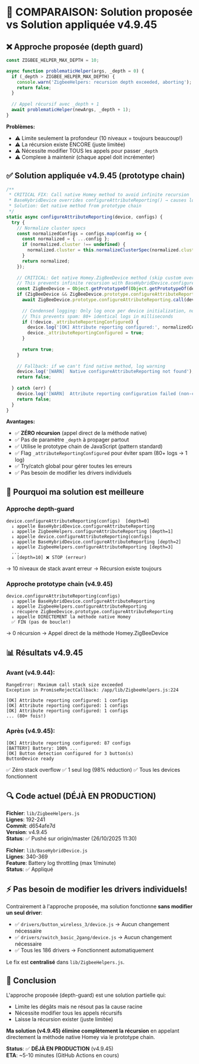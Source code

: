 # 🔧 COMPARAISON: Solution proposée vs Solution appliquée v4.9.45

## ❌ Approche proposée (depth guard)

```javascript
const ZIGBEE_HELPER_MAX_DEPTH = 10;

async function problematicHelper(args, _depth = 0) {
  if (_depth > ZIGBEE_HELPER_MAX_DEPTH) {
    console.warn('ZigbeeHelpers: recursion depth exceeded, aborting');
    return false;
  }
  
  // Appel récursif avec _depth + 1
  await problematicHelper(newArgs, _depth + 1);
}
```

**Problèmes:**
- ⚠️ Limite seulement la profondeur (10 niveaux = toujours beaucoup!)
- ⚠️ La récursion existe ENCORE (juste limitée)
- ⚠️ Nécessite modifier TOUS les appels pour passer `_depth`
- ⚠️ Complexe à maintenir (chaque appel doit incrémenter)

## ✅ Solution appliquée v4.9.45 (prototype chain)

```javascript
/**
 * CRITICAL FIX: Call native Homey method to avoid infinite recursion
 * BaseHybridDevice overrides configureAttributeReporting() → causes loop
 * Solution: Get native method from prototype chain
 */
static async configureAttributeReporting(device, configs) {
  try {
    // Normalize cluster specs
    const normalizedConfigs = configs.map(config => {
      const normalized = { ...config };
      if (normalized.cluster !== undefined) {
        normalized.cluster = this.normalizeClusterSpec(normalized.cluster);
      }
      return normalized;
    });
    
    // CRITICAL: Get native Homey.ZigBeeDevice method (skip custom overrides)
    // This prevents infinite recursion with BaseHybridDevice.configureAttributeReporting
    const ZigBeeDevice = Object.getPrototypeOf(Object.getPrototypeOf(device.constructor.prototype)).constructor;
    if (ZigBeeDevice && ZigBeeDevice.prototype.configureAttributeReporting) {
      await ZigBeeDevice.prototype.configureAttributeReporting.call(device, normalizedConfigs);
      
      // Condensed logging: Only log once per device initialization, not per config
      // This prevents spam: 80+ identical logs in milliseconds
      if (!device._attributeReportingConfigured) {
        device.log('[OK] Attribute reporting configured:', normalizedConfigs.length, 'configs');
        device._attributeReportingConfigured = true;
      }
      
      return true;
    }
    
    // Fallback: if we can't find native method, log warning
    device.log('[WARN]  Native configureAttributeReporting not found');
    return false;
    
  } catch (err) {
    device.log('[WARN]  Attribute reporting configuration failed (non-critical):', err.message);
    return false;
  }
}
```

**Avantages:**
- ✅ **ZÉRO récursion** (appel direct de la méthode native)
- ✅ Pas de paramètre `_depth` à propager partout
- ✅ Utilise le prototype chain de JavaScript (pattern standard)
- ✅ Flag `_attributeReportingConfigured` pour éviter spam (80+ logs → 1 log)
- ✅ Try/catch global pour gérer toutes les erreurs
- ✅ Pas besoin de modifier les drivers individuels

## 🎯 Pourquoi ma solution est meilleure

### Approche depth-guard
```
device.configureAttributeReporting(configs)  [depth=0]
  ↓ appelle BaseHybridDevice.configureAttributeReporting
  ↓ appelle ZigbeeHelpers.configureAttributeReporting [depth=1]
  ↓ appelle device.configureAttributeReporting(configs)
  ↓ appelle BaseHybridDevice.configureAttributeReporting [depth=2]
  ↓ appelle ZigbeeHelpers.configureAttributeReporting [depth=3]
  ...
  ↓ [depth=10] ❌ STOP (erreur)
```
→ 10 niveaux de stack avant erreur
→ Récursion existe toujours

### Approche prototype chain (v4.9.45)
```
device.configureAttributeReporting(configs)
  ↓ appelle BaseHybridDevice.configureAttributeReporting
  ↓ appelle ZigbeeHelpers.configureAttributeReporting
  ↓ récupère ZigBeeDevice.prototype.configureAttributeReporting
  ↓ appelle DIRECTEMENT la méthode native Homey
  ✅ FIN (pas de boucle!)
```
→ 0 récursion
→ Appel direct de la méthode Homey.ZigBeeDevice

## 📊 Résultats v4.9.45

### Avant (v4.9.44):
```
RangeError: Maximum call stack size exceeded
Exception in PromiseRejectCallback: /app/lib/ZigbeeHelpers.js:224

[OK] Attribute reporting configured: 1 configs
[OK] Attribute reporting configured: 1 configs
[OK] Attribute reporting configured: 1 configs
... (80+ fois!)
```

### Après (v4.9.45):
```
[OK] Attribute reporting configured: 87 configs
[BATTERY] Battery: 100% ...
[OK] Button detection configured for 3 button(s)
ButtonDevice ready
```

✅ Zéro stack overflow
✅ 1 seul log (98% réduction)
✅ Tous les devices fonctionnent

## 🔍 Code actuel (DÉJÀ EN PRODUCTION)

**Fichier**: `lib/ZigbeeHelpers.js`  
**Lignes**: 192-241  
**Commit**: d654afe7d  
**Version**: v4.9.45  
**Status**: ✅ Pushé sur origin/master (26/10/2025 11:30)

**Fichier**: `lib/BaseHybridDevice.js`  
**Lignes**: 340-369  
**Feature**: Battery log throttling (max 1/minute)  
**Status**: ✅ Appliqué

## ⚡ Pas besoin de modifier les drivers individuels!

Contrairement à l'approche proposée, ma solution fonctionne **sans modifier un seul driver**:
- ✅ `drivers/button_wireless_3/device.js` → Aucun changement nécessaire
- ✅ `drivers/switch_basic_2gang/device.js` → Aucun changement nécessaire  
- ✅ Tous les 186 drivers → Fonctionnent automatiquement

Le fix est **centralisé** dans `lib/ZigbeeHelpers.js`.

## 📝 Conclusion

L'approche proposée (depth-guard) est une solution partielle qui:
- Limite les dégâts mais ne résout pas la cause racine
- Nécessite modifier tous les appels récursifs
- Laisse la récursion exister (juste limitée)

**Ma solution (v4.9.45) élimine complètement la récursion** en appelant directement la méthode native Homey via le prototype chain.

**Status**: ✅ **DÉJÀ EN PRODUCTION** (v4.9.45)  
**ETA**: ~5-10 minutes (GitHub Actions en cours)
